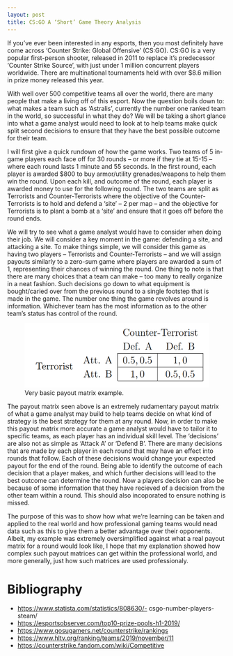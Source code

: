 ```yaml
---
layout: post
title: CS:GO A ‘Short’ Game Theory Analysis
---
```

If you’ve ever been interested in any esports, then you most definitely have come across ‘Counter Strike: Global Offensive’ (CS:GO). CS:GO is a very popular first-person shooter, released in 2011 to replace it’s predecessor ‘Counter Strike Source’, with just under 1 million concurrent players worldwide. There are multinational tournaments held with over $8.6 million in prize money released this year.

With well over 500 competitive teams all over the world, there are many people that make a living off of this esport. Now the question boils down to: what makes a team such as ‘Astralis’, currently the number one ranked team in the world, so successful in what they do? We will be taking a short glance into what a game analyst would need to look at to help teams make quick split second decisions to ensure that they have the best possible outcome for their team.

I will first give a quick rundown of how the game works. Two teams of 5 in-game players each face off for 30 rounds – or more if they tie at 15-15 – where each round lasts 1 minute and 55 seconds. In the first round, each player is awarded $800 to buy armor/utility grenades/weapons to help them win the round. Upon each kill, and outcome of the round, each player is awarded money to use for the following round. The two teams are split as Terrorists and Counter-Terrorists where the objective of the Counter-Terrorists is to hold and defend a ‘site’ – 2 per map – and the objective for Terrorists is to plant a bomb at a ‘site’ and ensure that it goes off before the round ends.

We will try to see what a game analyst would have to consider when doing their job. We will consider a key moment in the game: defending a site, and attacking a site. To make things simple, we will consider this game as having two players – Terrorists and Counter-Terrorists – and we will assign payouts similarly to a zero-sum game where players are awarded a sum of 1, representing their chances of winning the round. One thing to note is that there are many choices that a team can make – too many to really organize in a neat fashion. Such decisions go down to what equipment is bought/caried over from the previous round to a single footstep that is made in the game. The number one thing the game revolves around is information. Whichever team has the most information as to the other team’s status has control of the round.

<div class="container col">
    <figure class="text-center">
        <img class="img-fluid" src="/assets/images/blogposts/random/example-payout-matrix.png" alt="">
        <figcaption>
            Very basic payout matrix example.
        </figcaption>
    </figure>
</div>

The payout matrix seen above is an extremely rudamentary payout matrix of what a game analyst may build to help teams decide on what kind of strategy is the best strategy for them at any round. Now, in order to make this payout matrix more accurate a game analyst would have to tailor it to specific teams, as each player has an individual skill level. The ‘decisions’ are also not as simple as ‘Attack A’ or ‘Defend B’. There are many decisions that are made by each player in each round that may have an effect into rounds that follow. Each of these decisions would change your expected payout for the end of the round. Being able to identify the outcome of each decision that a player makes, and which further decisions will lead to the best outcome can determine the round. Now a players decision can also be because of some information that they have recieved of a decision from the other team within a round. This should also incoporated to ensure nothing is missed.

The purpose of this was to show how what we’re learning can be taken and applied to the real world and how professional gaming teams would nead data such as this to give them a better advantage over their opponents. Albeit, my example was extremely oversimplified against what a real payout matrix for a round would look like, I hope that my explanation showed how complex such payout matrices can get within the professional world, and more generally, just how such matrices are used professionaly.

# Bibliography

- https://www.statista.com/statistics/808630/- csgo-number-players-steam/
- https://esportsobserver.com/top10-prize-pools-h1-2019/
- https://www.gosugamers.net/counterstrike/rankings
- https://www.hltv.org/ranking/teams/2019/november/11
- https://counterstrike.fandom.com/wiki/Competitive